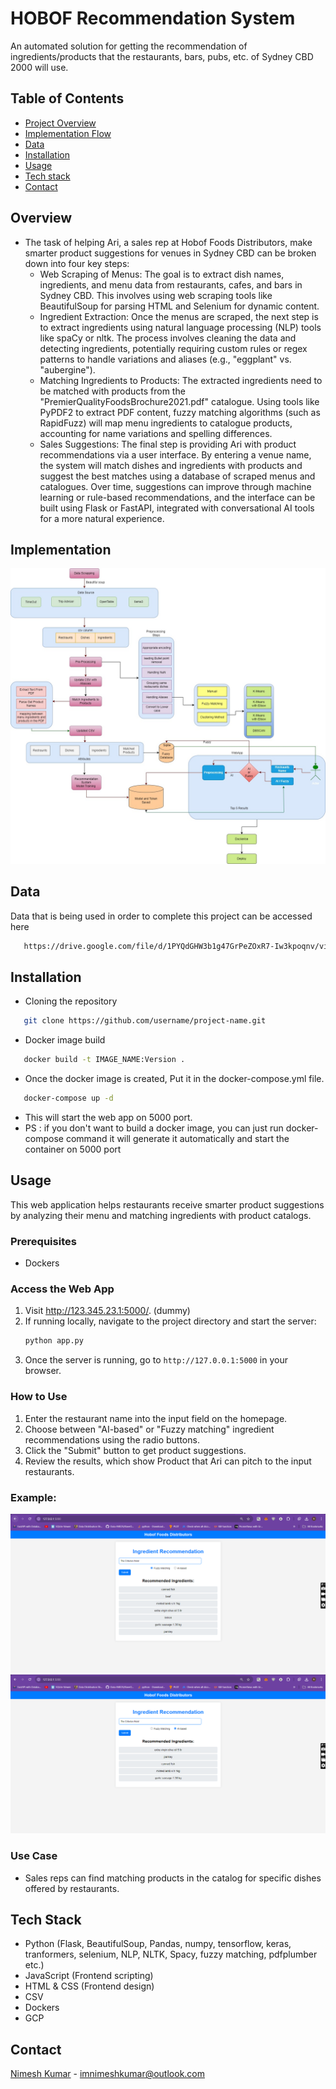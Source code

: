 # HOBOF Recommendation System
An automated solution for getting the recommendation of ingredients/products that the restaurants, bars, pubs, etc. of Sydney CBD 2000 will use.

## Table of Contents
- [Project Overview](#overview)
- [Implementation Flow](#Implementaion)
- [Data](#data)
- [Installation](#installation)
- [Usage](#usage)
- [Tech stack](#technologies-used)
- [Contact](#contact)

## Overview
* The task of helping Ari, a sales rep at Hobof Foods Distributors, make smarter product suggestions for venues in Sydney CBD can be broken down into four key steps:
  * Web Scraping of Menus: The goal is to extract dish names, ingredients, and menu data from restaurants, cafes, and bars in Sydney CBD. This involves using web scraping tools like BeautifulSoup for parsing HTML and Selenium for dynamic content.
  * Ingredient Extraction: Once the menus are scraped, the next step is to extract ingredients using natural language processing (NLP) tools like spaCy or nltk. The process involves cleaning the data and detecting ingredients, potentially requiring custom rules or regex patterns to handle variations and aliases (e.g., "eggplant" vs. "aubergine").
  * Matching Ingredients to Products: The extracted ingredients need to be matched with products from the "PremierQualityFoodsBrochure2021.pdf" catalogue. Using tools like PyPDF2 to extract PDF content, fuzzy matching algorithms (such as RapidFuzz) will map menu ingredients to catalogue products, accounting for name variations and spelling differences.
  * Sales Suggestions: The final step is providing Ari with product recommendations via a user interface. By entering a venue name, the system will match dishes and ingredients with products and suggest the best matches using a database of scraped menus and catalogues. Over time, suggestions can improve through machine learning or rule-based recommendations, and the interface can be built using Flask or FastAPI, integrated with conversational AI tools for a more natural experience.
 
## Implementation
![Alt text](./static/HOBOF-WorkFLowdrawio.jpg)

## Data
Data that is being used in order to complete this project can be accessed here
```bash
   https://drive.google.com/file/d/1PYQdGHW3b1g47GrPeZOxR7-Iw3kpoqnv/view?usp=drive_link
   ```

## Installation
* Cloning the repository
```bash
   git clone https://github.com/username/project-name.git
   ```
* Docker image build 
```bash
   docker build -t IMAGE_NAME:Version .
   ```
* Once the docker image is created, Put it in the docker-compose.yml file.
```bash
   docker-compose up -d
   ```
* This will start the web app on 5000 port.
* PS : if you don't want to build a docker image, you can just run docker-compose command it will generate it automatically and start the container on 5000 port

## Usage
This web application helps restaurants receive smarter product suggestions by analyzing their menu and matching ingredients with product catalogs.

### Prerequisites
- Dockers

### Access the Web App
1. Visit http://123.345.23.1:5000/. (dummy)
2. If running locally, navigate to the project directory and start the server:
   ```bash
   python app.py
   ```
3. Once the server is running, go to `http://127.0.0.1:5000` in your browser.

### How to Use
1. Enter the restaurant name into the input field on the homepage.
2. Choose between "AI-based" or "Fuzzy matching" ingredient recommendations using the radio buttons.
3. Click the "Submit" button to get product suggestions.
4. Review the results, which show Product that Ari can pitch to the input restaurants.
### Example:
![Alt text](./static/fuzzy-result.png)
![Alt text](./static/ai-results.png)

### Use Case
* Sales reps can find matching products in the catalog for specific dishes offered by restaurants.

## Tech Stack
- Python (Flask, BeautifulSoup, Pandas, numpy, tensorflow, keras, tranformers, selenium, NLP, NLTK, Spacy, fuzzy matching, pdfplumber etc.)
- JavaScript (Frontend scripting)
- HTML & CSS (Frontend design)
- CSV
- Dockers
- GCP


## Contact
[Nimesh Kumar](https://github.com/NonlinerNimesh) - imnimeshkumar@outlook.com
